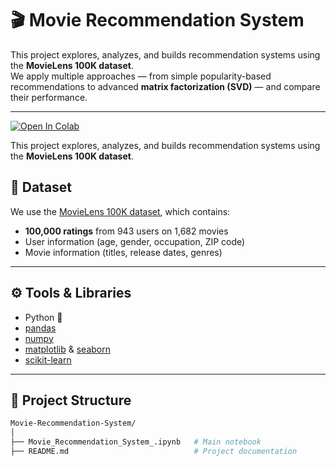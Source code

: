 # 🎬 Movie Recommendation System  

This project explores, analyzes, and builds recommendation systems using the **MovieLens 100K dataset**.  
We apply multiple approaches — from simple popularity-based recommendations to advanced **matrix factorization (SVD)** — and compare their performance.  

---
[![Open In Colab](https://colab.research.google.com/assets/colab-badge.svg)](https://colab.research.google.com/github/mariamhamza3019-star/Movie-Recommendation-System/blob/main/Movie_Recommendation_System_.ipynb)

This project explores, analyzes, and builds recommendation systems using the **MovieLens 100K dataset**.  
## 📂 Dataset  

We use the [MovieLens 100K dataset](https://grouplens.org/datasets/movielens/100k/), which contains:  
- **100,000 ratings** from 943 users on 1,682 movies  
- User information (age, gender, occupation, ZIP code)  
- Movie information (titles, release dates, genres)  

---

## ⚙️ Tools & Libraries  

- Python 🐍  
- [pandas](https://pandas.pydata.org/)  
- [numpy](https://numpy.org/)  
- [matplotlib](https://matplotlib.org/) & [seaborn](https://seaborn.pydata.org/)  
- [scikit-learn](https://scikit-learn.org/stable/)  

---

## 📑 Project Structure  

```bash
Movie-Recommendation-System/
│
├── Movie_Recommendation_System_.ipynb   # Main notebook
├── README.md                            # Project documentation
